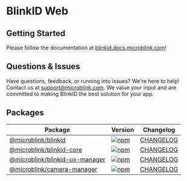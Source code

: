 # BlinkID Web

## Getting Started

Please follow the documentation at [blinkid.docs.microblink.com](https://blinkid.docs.microblink.com/sdk/web/)!

## Questions & Issues

Have questions, feedback, or running into issues? We're here to help! Contact us at [support@microblink.com](mailto:support@microblink.com). We value your input and are committed to making BlinkID the best solution for your app.

## Packages

| Package | Version | Changelog |
|---------|---------|-----------|
| [@microblink/blinkid](https://github.com/BlinkID/blinkid-web/tree/main/packages/blinkid) | [![npm](https://img.shields.io/npm/v/@microblink/blinkid.svg)](https://www.npmjs.com/package/@microblink/blinkid) | [CHANGELOG](https://github.com/BlinkID/blinkid-web/blob/main/packages/blinkid/CHANGELOG.md) |
| [@microblink/blinkid-core](https://github.com/BlinkID/blinkid-web/tree/main/packages/blinkid-core) | [![npm](https://img.shields.io/npm/v/@microblink/blinkid-core.svg)](https://www.npmjs.com/package/@microblink/blinkid-core) | [CHANGELOG](https://github.com/BlinkID/blinkid-web/blob/main/packages/blinkid-core/CHANGELOG.md) |
| [@microblink/blinkid-ux-manager](https://github.com/BlinkID/blinkid-web/tree/main/packages/blinkid-ux-manager) | [![npm](https://img.shields.io/npm/v/@microblink/blinkid-ux-manager.svg)](https://www.npmjs.com/package/@microblink/blinkid-ux-manager) | [CHANGELOG](https://github.com/BlinkID/blinkid-web/blob/main/packages/blinkid-ux-manager/CHANGELOG.md) |
| [@microblink/camera-manager](https://github.com/BlinkID/blinkid-web/tree/main/packages/camera-manager) | [![npm](https://img.shields.io/npm/v/@microblink/camera-manager.svg)](https://www.npmjs.com/package/@microblink/camera-manager) | [CHANGELOG](https://github.com/BlinkID/blinkid-web/blob/main/packages/camera-manager/CHANGELOG.md) |